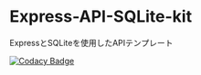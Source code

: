 # Express-API-SQLite-kit
ExpressとSQLiteを使用したAPIテンプレート

[![Codacy Badge](https://api.codacy.com/project/badge/Grade/24df3ba6460847b6af7e10eb442ea769)](https://www.codacy.com/app/Kento75/Express-API-SQLite-kit?utm_source=github.com&amp;utm_medium=referral&amp;utm_content=Kento75/Express-API-SQLite-kit&amp;utm_campaign=Badge_Grade)
